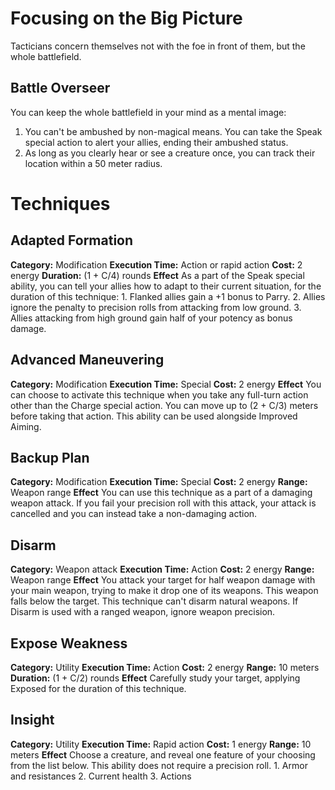 # Focusing on the Big Picture
Tacticians concern themselves not with the foe in front of them, but the whole battlefield. 

## Battle Overseer
You can keep the whole battlefield in your mind as a mental image:
1. You can't be ambushed by non-magical means. You can take the Speak special action to alert your allies, ending their ambushed status. 
2. As long as you clearly hear or see a creature once, you can track their location within a 50 meter radius.

# Techniques
## Adapted Formation
**Category:** Modification
**Execution Time:** Action or rapid action
**Cost:** 2 energy
**Duration:** (1 + C/4) rounds
**Effect**
	As a part of the Speak special ability, you can tell your allies how to adapt to their current situation, for the duration of this technique:
	1. Flanked allies gain a +1 bonus to Parry.
	2. Allies ignore the penalty to precision rolls from attacking from low ground.
	3. Allies attacking from high ground gain half of your potency as bonus damage.

## Advanced Maneuvering
**Category:** Modification
**Execution Time:** Special
**Cost:** 2 energy
**Effect**
	You can choose to activate this technique when you take any full-turn action other than the Charge special action.
	You can move up to (2 + C/3) meters before taking that action.
	This ability can be used alongside Improved Aiming. 

## Backup Plan
**Category:** Modification
**Execution Time:** Special
**Cost:** 2 energy
**Range:** Weapon range
**Effect**
	You can use this technique as a part of a damaging weapon attack. If you fail your precision roll with this attack, your attack is cancelled and you can instead take a non-damaging action.

## Disarm
**Category:** Weapon attack
**Execution Time:** Action
**Cost:** 2 energy
**Range:** Weapon range
**Effect**
	You attack your target for half weapon damage with your main weapon, trying to make it drop one of its weapons. This weapon falls below the target.
	This technique can't disarm natural weapons.
	If Disarm is used with a ranged weapon, ignore weapon precision.

## Expose Weakness
**Category:** Utility
**Execution Time:** Action
**Cost:** 2 energy
**Range:** 10 meters
**Duration:** (1 + C/2) rounds
**Effect**
	Carefully study your target, applying Exposed for the duration of this technique.

## Insight
**Category:** Utility
**Execution Time:** Rapid action
**Cost:** 1 energy
**Range:** 10 meters
**Effect**
	Choose a creature, and reveal one feature of your choosing from the list below. This ability does not require a precision roll.
	1. Armor and resistances
	2. Current health
	3. Actions 